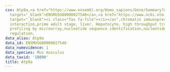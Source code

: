```yaml
---
csv: Atp9a,<a href="https://www.ensembl.org/Homo_sapiens/Gene/Summary?db=core;g=ENSMUSG00000027546"
  target="_blank">ENSMUSG00000027546</a>,<a href="https://www.ncbi.nlm.nih.gov/pubmed/23834426"
  target="_blank"><i class="fas fa-file"></i></a>",chromatin immunoprecipitation assay,direct
  interaction,prime adult stage, liver, Hepatocyte, high throughput transcription
  profiling by microarray,nucleotide sequence identification,nucleotide sequence identification,transcriptional
  regulation,
data_alias: Atp9a
data_id: ENSMUSG00000027546
data_numevidence: 1
data_species: Mus musculus
data_taxid: '10090'
title: Atp9a
---
```

